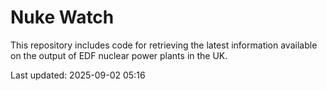 # Nuke Watch

This repository includes code for retrieving the latest information available on the output of EDF nuclear power plants in the UK.

Last updated: 2025-09-02 05:16